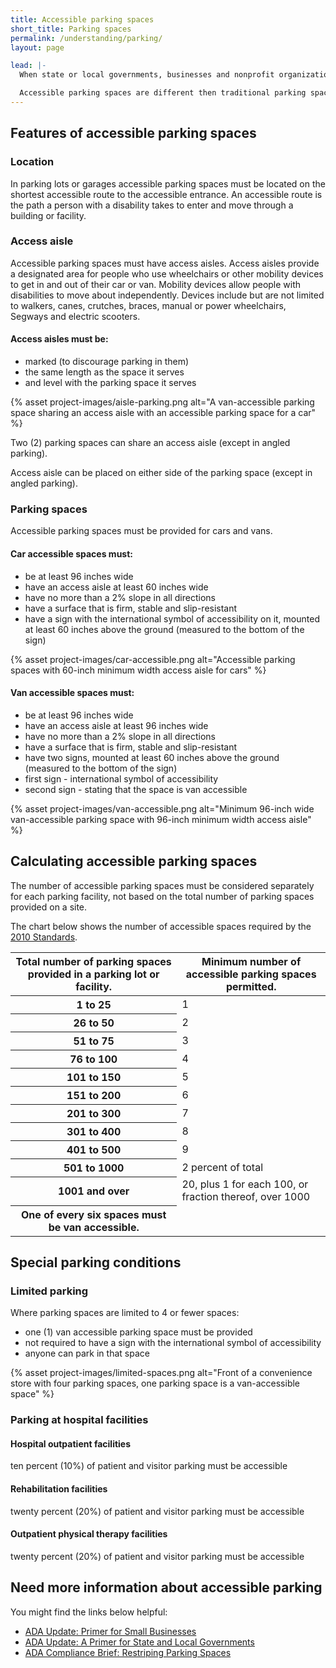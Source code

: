 ```yaml
---
title: Accessible parking spaces
short_title: Parking spaces
permalink: /understanding/parking/
layout: page

lead: |-
  When state or local governments, businesses and nonprofit organizations provide customer or employee parking in parking lots or garages, accessible parking spaces complying with the Americans with Disabilities Act (ADA) must be provided.

  Accessible parking spaces are different then traditional parking spaces. They have specific features that make it easier for people with disabilities to access your programs, goods or services.
---
```


## Features of accessible parking spaces

### Location

In parking lots or garages accessible parking spaces must be located on the shortest accessible route to the accessible entrance. An accessible route is the path a person with a disability takes to enter and move through a building or facility.

### Access aisle

Accessible parking spaces must have access aisles. Access aisles provide a designated area for people who use wheelchairs or other mobility devices to get in and out of their car or van. Mobility devices allow people with disabilities to move about independently. Devices include but are not limited to walkers, canes, crutches, braces, manual or power wheelchairs, Segways and electric scooters.

#### Access aisles must be:

<div class="grid-container">
  <div class="grid-row">
    <div class="tablet:grid-col-6">
      <ul class="icon-list">
        <li>marked (to discourage parking in them)</li>
        <li>the same length as the space it serves</li>
        <li>and level with the parking space it serves</li>
      </ul>
    </div>
    <div class="tablet:grid-col-6">{% asset project-images/aisle-parking.png alt="A van-accessible parking space sharing an access aisle with an accessible parking space for a car" %}</div>
  </div>
</div>

Two (2) parking spaces can share an access aisle (except in angled parking).

Access aisle can be placed on either side of the parking space (except in angled parking).

### Parking spaces

Accessible parking spaces must be provided for cars and vans.

#### Car accessible spaces must:

<div class="grid-container">
  <div class="grid-row">
    <div class="tablet:grid-col-6">
      <ul class="icon-list">
        <li>be at least 96 inches wide</li>
        <li>have an access aisle at least 60 inches wide</li>
        <li>have no more than a 2% slope in all directions</li>
        <li>have a surface that is firm, stable and slip-resistant</li>
        <li>have a sign with the international symbol of accessibility on it, mounted at least 60 inches above the ground (measured to the bottom of the sign)</li>
      </ul>
    </div>
      <div class="tablet:grid-col-6">{% asset project-images/car-accessible.png alt="Accessible parking spaces with 60-inch minimum width access aisle for cars" %}</div>
  </div>
</div>

#### Van accessible spaces must:

<div class="grid-container">
  <div class="grid-row">
    <div class="tablet:grid-col-6">
      <ul class="icon-list">
        <li>be at least 96 inches wide</li>
        <li>have an access aisle at least 96 inches wide</li>
        <li>have no more than a 2% slope in all directions</li>
        <li>have a surface that is firm, stable and slip-resistant</li>
        <li>have two signs, mounted at least 60 inches above the ground (measured to the bottom of the sign)</li>
        <li>first sign - international symbol of accessibility</li>
        <li>second sign - stating that the space is van accessible</li>
      </ul>
    </div>
      <div class="tablet:grid-col-6">{% asset project-images/van-accessible.png alt="Minimum 96-inch wide van-accessible parking space with 96-inch minimum width access aisle" %}</div>
  </div>
</div>

## Calculating accessible parking spaces

The number of accessible parking spaces must be considered separately for each parking facility, not based on the total number of parking spaces provided on a site.

The chart below shows the number of accessible spaces required by the [2010 Standards](https://www.ada.gov/regs2010/2010ADAStandards/2010ADAstandards.htm%23c2).

<table class="usa-table">
  <thead>
    <tr>
      <th scope="col">Total number of parking spaces provided in a parking lot or facility.</th>
      <th scope="col">Minimum number of
accessible parking spaces permitted.</th>
    </tr>
  </thead>
  <tbody>
    <tr>
      <th scope="row">1 to 25</th>
      <td>1</td>
    </tr>
    <tr>
      <th scope="row">26 to 50</th>
      <td>2</td>
    </tr>
    <tr>
      <th scope="row">51 to 75</th>
      <td>3</td>
    </tr>
    <tr>
      <th scope="row">76 to 100</th>
      <td>4</td>
    </tr>
    <tr>
      <th scope="row">101 to 150</th>
      <td>5</td>
    </tr>
    <tr>
      <th scope="row">151 to 200</th>
      <td>6</td>
    </tr>
    <tr>
      <th scope="row">201 to 300</th>
      <td>7</td>
    </tr>
    <tr>
      <th scope="row">301 to 400</th>
      <td>8</td>
    </tr>
    <tr>
      <th scope="row">401 to 500</th>
      <td>9</td>
    </tr>
    <tr>
      <th scope="row">501 to 1000</th>
      <td>2 percent of total</td>
    </tr>
    <tr>
      <th scope="row">1001 and over</th>
      <td>20, plus 1 for each 100, or fraction thereof, over 1000</td>
    </tr>
    <tr>
      <th scope="row">One of every six spaces must be van accessible.</th>
      <td></td>
    </tr>
  </tbody>
</table>

## Special parking conditions

### Limited parking

Where parking spaces are limited to 4 or fewer spaces:

<div class="grid-container">
  <div class="grid-row">
    <div class="tablet:grid-col-6">
      <ul class="icon-list">
        <li>one (1) van accessible parking space must be provided</li>
        <li>not required to have a sign with the international symbol of accessibility</li>
        <li>anyone can park in that space</li>
      </ul>
    </div>
    <div class="tablet:grid-col-6">{% asset project-images/limited-spaces.png alt="Front of a convenience store with four parking spaces, one parking space is a van-accessible space" %}</div>
  </div>
</div>

### Parking at hospital facilities

#### Hospital outpatient facilities

ten percent (10%) of patient and visitor parking must be accessible

#### Rehabilitation facilities

twenty percent (20%) of patient and visitor parking must be accessible

#### Outpatient physical therapy facilities

twenty percent (20%) of patient and visitor parking must be accessible

## Need more information about accessible parking

You might find the links below helpful:

- [ADA Update: Primer for Small Businesses](https://www.ada.gov/regs2010/smallbusiness/smallbusprimer2010.html)
- [ADA Update: A Primer for State and Local Governments](https://www.ada.gov/regs2010/titleII_2010/title_ii_primer.html)
- [ADA Compliance Brief: Restriping Parking Spaces](https://www.ada.gov/restriping_parking/restriping2015.html)
